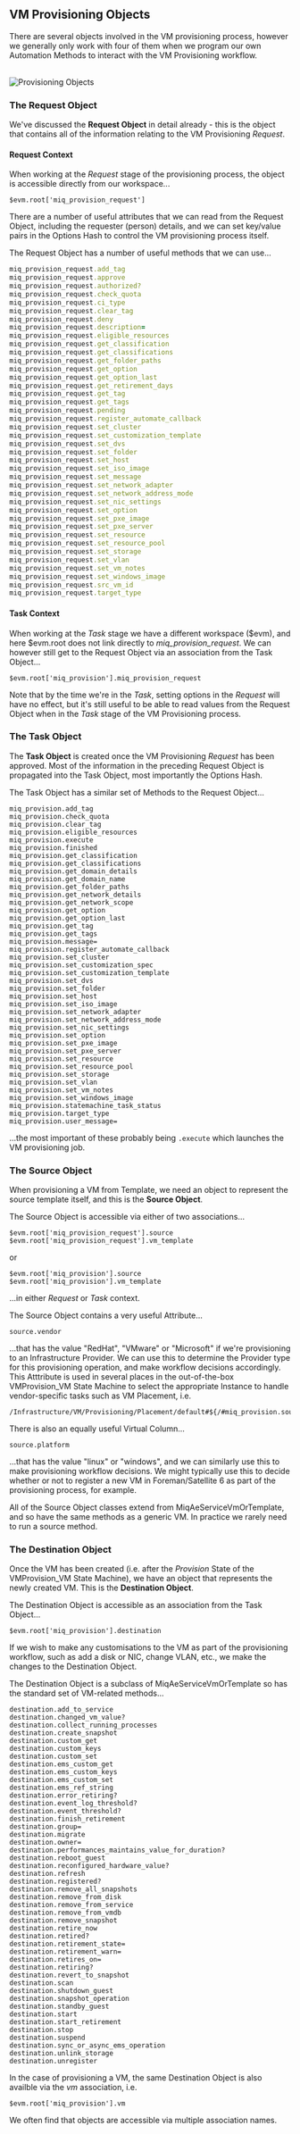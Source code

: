 ## VM Provisioning Objects

There are several objects involved in the VM provisioning process, however we generally only work with four of them when we program our own Automation Methods to interact with the VM Provisioning workflow.
<br> <br>

![Provisioning Objects](images/provisioning_objects.png)

### The Request Object

We've discussed the **Request Object** in detail already - this is the object that contains all of the information relating to the VM Provisioning _Request_.

#### Request Context

When working at the _Request_ stage of the provisioning process, the object is accessible directly from our workspace...

```
$evm.root['miq_provision_request']
```

There are a number of useful attributes that we can read from the Request Object, including the requester (person) details, and we can set key/value pairs in the Options Hash to control the VM provisioning process itself.

The Request Object has a number of useful methods that we can use...

```ruby
miq_provision_request.add_tag
miq_provision_request.approve
miq_provision_request.authorized?
miq_provision_request.check_quota
miq_provision_request.ci_type
miq_provision_request.clear_tag
miq_provision_request.deny
miq_provision_request.description=
miq_provision_request.eligible_resources
miq_provision_request.get_classification
miq_provision_request.get_classifications
miq_provision_request.get_folder_paths
miq_provision_request.get_option
miq_provision_request.get_option_last
miq_provision_request.get_retirement_days
miq_provision_request.get_tag
miq_provision_request.get_tags
miq_provision_request.pending
miq_provision_request.register_automate_callback
miq_provision_request.set_cluster
miq_provision_request.set_customization_template
miq_provision_request.set_dvs
miq_provision_request.set_folder
miq_provision_request.set_host
miq_provision_request.set_iso_image
miq_provision_request.set_message
miq_provision_request.set_network_adapter
miq_provision_request.set_network_address_mode
miq_provision_request.set_nic_settings
miq_provision_request.set_option
miq_provision_request.set_pxe_image
miq_provision_request.set_pxe_server
miq_provision_request.set_resource
miq_provision_request.set_resource_pool
miq_provision_request.set_storage
miq_provision_request.set_vlan
miq_provision_request.set_vm_notes
miq_provision_request.set_windows_image
miq_provision_request.src_vm_id
miq_provision_request.target_type
```

#### Task Context

When working at the _Task_ stage we have a different workspace ($evm), and here $evm.root does not link directly to _miq\_provision\_request_. We can however still get to the Request Object via an association from the Task Object...

```
$evm.root['miq_provision'].miq_provision_request
```

Note that by the time we're in the _Task_, setting options in the _Request_ will have no effect, but it's still useful to be able to read values from the Request Object when in the _Task_ stage of the VM Provisioning process.

### The Task Object

The **Task Object** is created once the VM Provisioning _Request_ has been approved. Most of the information in the preceding Request Object is propagated into the Task Object, most importantly the Options Hash.

The Task Object has a similar set of Methods to the Request Object...

```
miq_provision.add_tag
miq_provision.check_quota
miq_provision.clear_tag
miq_provision.eligible_resources
miq_provision.execute
miq_provision.finished
miq_provision.get_classification
miq_provision.get_classifications
miq_provision.get_domain_details
miq_provision.get_domain_name
miq_provision.get_folder_paths
miq_provision.get_network_details
miq_provision.get_network_scope
miq_provision.get_option
miq_provision.get_option_last
miq_provision.get_tag
miq_provision.get_tags
miq_provision.message=
miq_provision.register_automate_callback
miq_provision.set_cluster
miq_provision.set_customization_spec
miq_provision.set_customization_template
miq_provision.set_dvs
miq_provision.set_folder
miq_provision.set_host
miq_provision.set_iso_image
miq_provision.set_network_adapter
miq_provision.set_network_address_mode
miq_provision.set_nic_settings
miq_provision.set_option
miq_provision.set_pxe_image
miq_provision.set_pxe_server
miq_provision.set_resource
miq_provision.set_resource_pool
miq_provision.set_storage
miq_provision.set_vlan
miq_provision.set_vm_notes
miq_provision.set_windows_image
miq_provision.statemachine_task_status
miq_provision.target_type
miq_provision.user_message=
```

...the most important of these probably being ```.execute``` which launches the VM provisioning job.

### The Source Object

When provisioning a VM from Template, we need an object to represent the source template itself, and this is the **Source Object**.

The Source Object is accessible via either of two associations...

```
$evm.root['miq_provision_request'].source
$evm.root['miq_provision_request'].vm_template
```

or

```
$evm.root['miq_provision'].source
$evm.root['miq_provision'].vm_template
```

...in either _Request_ or _Task_ context.

The Source Object contains a very useful Attribute...

```
source.vendor
```
...that has the value "RedHat", "VMware" or "Microsoft" if we're provisioning to an Infrastructure Provider. We can use this to determine the Provider type for this provisioning operation, and make workflow decisions accordingly. This Atttribute is used in several places in the out-of-the-box VMProvision\_VM State Machine to select the appropriate Instance to handle vendor-specific tasks such as VM Placement, i.e.

```
/Infrastructure/VM/Provisioning/Placement/default#${/#miq_provision.source.vendor}
```

There is also an equally useful Virtual Column...

```
source.platform
```

...that has the value "linux" or "windows", and we can similarly use this to make provisioning workflow decisions. We might typically use this to decide whether or not to register a new VM in Foreman/Satellite 6 as part of the provisioning process, for example.

All of the Source Object classes extend from MiqAeServiceVmOrTemplate, and so have the same methods as a generic VM. In practice we rarely need to run a source method.

### The Destination Object

Once the VM has been created (i.e. after the _Provision_ State of the VMProvision\_VM State Machine), we have an object that represents the newly created VM. This is the **Destination Object**.


The Destination Object is accessible as an association from the Task Object...

```
$evm.root['miq_provision'].destination
```

If we wish to make any customisations to the VM as part of the provisioning workflow, such as add a disk or NIC, change VLAN, etc., we make the changes to the Destination Object.

The Destination Object is a subclass of MiqAeServiceVmOrTemplate so has the standard set of VM-related methods...

```
destination.add_to_service
destination.changed_vm_value?
destination.collect_running_processes
destination.create_snapshot
destination.custom_get
destination.custom_keys
destination.custom_set
destination.ems_custom_get
destination.ems_custom_keys
destination.ems_custom_set
destination.ems_ref_string
destination.error_retiring?
destination.event_log_threshold?
destination.event_threshold?
destination.finish_retirement
destination.group=
destination.migrate
destination.owner=
destination.performances_maintains_value_for_duration?
destination.reboot_guest
destination.reconfigured_hardware_value?
destination.refresh
destination.registered?
destination.remove_all_snapshots
destination.remove_from_disk
destination.remove_from_service
destination.remove_from_vmdb
destination.remove_snapshot
destination.retire_now
destination.retired?
destination.retirement_state=
destination.retirement_warn=
destination.retires_on=
destination.retiring?
destination.revert_to_snapshot
destination.scan
destination.shutdown_guest
destination.snapshot_operation
destination.standby_guest
destination.start
destination.start_retirement
destination.stop
destination.suspend
destination.sync_or_async_ems_operation
destination.unlink_storage
destination.unregister
```
In the case of provisioning a VM, the same Destination Object is also availble via the _vm_ association, i.e.

```
$evm.root['miq_provision'].vm
```

We often find that objects are accessible via multiple association names.